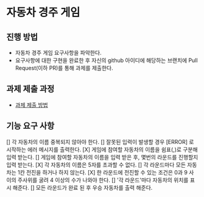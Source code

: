 # 자동차 경주 게임
## 진행 방법
* 자동차 경주 게임 요구사항을 파악한다.
* 요구사항에 대한 구현을 완료한 후 자신의 github 아이디에 해당하는 브랜치에 Pull Request(이하 PR)를 통해 과제를 제출한다.

## 과제 제출 과정
* [과제 제출 방법](https://github.com/next-step/nextstep-docs/tree/master/precourse)

## 기능 요구 사항
[] 각 자동차의 이름 중복되지 않아야 한다.
[] 잘못된 입력이 발생할 경우 [ERROR] 로 시작하는 에러 메시지를 출력한다.
[X] 게임에 참여할 자동차의 이름을 쉼표(,)로 구분해 입력 받는다.
[] 게임에 참여할 자동차의 이름을 입력 받은 후, 몇번의 라운드를 진행할지 입력 받는다.
[X] 각 자동차의 이름은 5자를 초과할 수 없다.
[] 각 라운드마다 모든 자동차는 1칸 전진을 하거나 하지 않는다.
[X] 한 라운드에 전진할 수 있는 조건은 0과 9 사이의 주사위를 굴려 4 이상의 수가 나와야 한다.
[] '각 라운드'마다 자동차의 위치를 표시 해준다.
[] 모든 라운드가 완료 된 후 우승 자동차를 출력 해준다.
